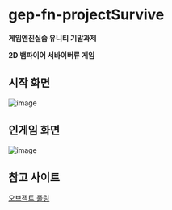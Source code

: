 # gep-fn-projectSurvive

**게임엔진실습 유니티 기말과제**

**2D 뱀파이어 서바이버류 게임**



## 시작 화면

![image](https://github.com/jhk63/gep-fn-projectSurvive/assets/163096026/f2881775-7a51-49c7-8be0-5f399856f366)

## 인게임 화면 

![image](https://github.com/jhk63/gep-fn-projectSurvive/assets/163096026/ccff17a7-9582-4809-9c24-090dae6df2d4)


## 참고 사이트

[오브젝트 풀링](https://m.blog.naver.com/gold_metal/222960275623)
